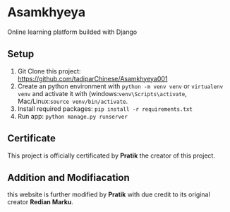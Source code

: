 # Asamkhyeya
Online learning platform builded with Django

## Setup
1. Git Clone this project: https://github.com/tadiparChinese/Asamkhyeya001
2. Create an python environment with ```python -m venv venv``` or ```virtualenv venv``` and activate it with (windows:```venv\Scripts\activate```, Mac/Linux:```source venv/bin/activate```.
3. Install required packages: ``` pip install -r requirements.txt ```
4. Run app: ``` python manage.py runserver ```

## Certificate
This project is officially certificated by **Pratik** the creator of this project.

## Addition and Modifiacation
this website is further modified by **Pratik**  with due credit to its original creator **Redian Marku**.
